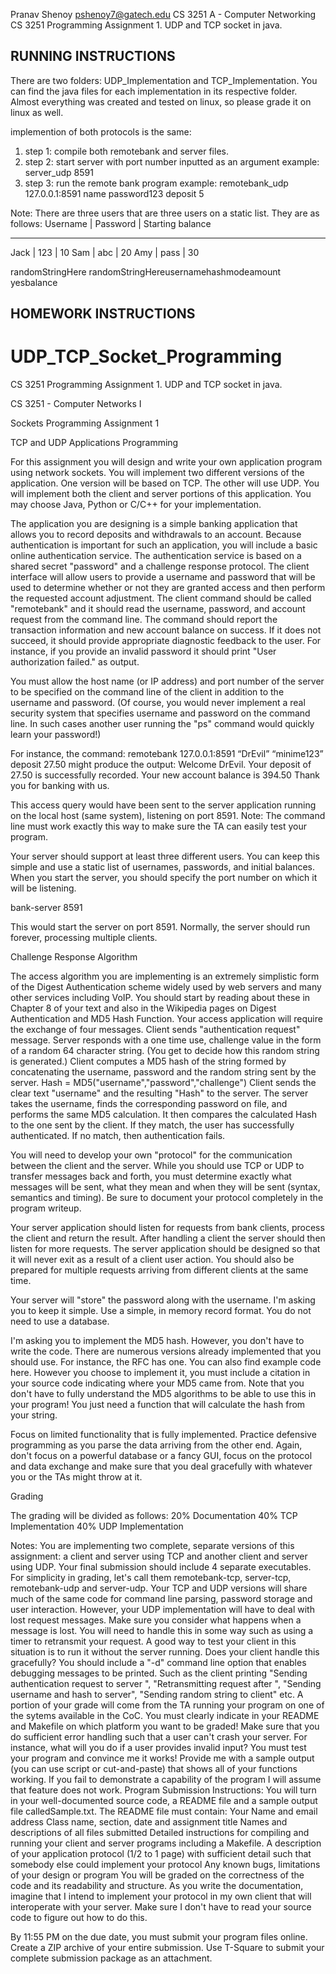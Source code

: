 Pranav Shenoy
pshenoy7@gatech.edu
CS 3251 A - Computer Networking
CS 3251 Programming Assignment 1. UDP and TCP socket in java.

RUNNING INSTRUCTIONS
----------------------------------------------------
There are two folders: UDP_Implementation and TCP_Implementation. You can find the  java files for each implementation in its respective folder. Almost everything was created and tested on linux, so please grade it on linux as well.

implemention of both protocols is the same:
1) step 1: compile both remotebank and server files.
2) step 2: start server with port number inputted as an argument
	example: server_udp 8591
3) step 3: run the remote bank program
	example: remotebank_udp 127.0.0.1:8591 name password123 deposit 5


Note: There are three users that are three users on a static list. They are as follows:
Username 	|	Password 	|	Starting balance
_________________________________________________
Jack		|	123			|	10
Sam 		|	abc 		| 	20
Amy 		| 	pass 		|	30




<AR>
<RandStr>randomStringHere<End>
randomStringHere<EndChar>username<EndUser>hash<Mode>mode<Amount>amount
yes<Bal>balance






HOMEWORK INSTRUCTIONS
----------------------------------------------------


# UDP_TCP_Socket_Programming
CS 3251 Programming Assignment 1. UDP and TCP socket in java.


CS 3251 - Computer Networks I
 
Sockets Programming Assignment 1 
 
 
TCP and UDP Applications Programming
 
For this assignment you will design and write your own application program using network sockets. You will implement two different versions of the application. One version will be based on TCP. The other will use UDP. You will implement both the client and server portions of this application. You may choose Java, Python or C/C++ for your implementation.
 
The application you are designing is a simple banking application that allows you to record deposits and withdrawals to an account. Because authentication is important for such an application, you will include a basic online authentication service. The authentication service is based on a shared secret "password" and a challenge response protocol. The client interface will allow users to provide a username and password that will be used to determine whether or not they are granted access and then perform the requested account adjustment. The client command should be called "remotebank" and it should read the username, password, and account request from the command line. The command should report the transaction information and new account balance on success. If it does not succeed, it should provide appropriate diagnostic feedback to the user. For instance, if you provide an invalid password it should print "User authorization failed." as output.
 
You must allow the host name (or IP address) and port number of the server to be specified on the command line of the client in addition to the username and password. 
(Of course, you would never implement a real security system that specifies username and password on the command line. In such cases another user running the "ps" command would quickly learn your password!) 
 
For instance, the command:
remotebank 127.0.0.1:8591 “DrEvil” “minime123” deposit 27.50
might produce the output:
Welcome DrEvil. 
Your deposit of 27.50 is successfully recorded.
Your new account balance is 394.50
Thank you for banking with us.

 
This access query would have been sent to the server application running on the local host (same system), listening on port 8591. Note: The command line must work exactly this way to make sure the TA can easily test your program.
 
Your server should support at least three different users. You can keep this simple and use a static list of usernames, passwords, and initial balances. When you start the server, you should specify the port number on which it will be listening.
 
bank-server 8591
 
This would start the server on port 8591. Normally, the server should run forever, processing multiple clients. 
 
Challenge Response Algorithm
 
The access algorithm you are implementing is an extremely simplistic form of the Digest Authentication scheme widely used by web servers and many other services including VoIP. You should start by reading about these in Chapter 8 of your text and also in the Wikipedia pages on Digest Authentication and MD5 Hash Function.
Your access application will require the exchange of four messages.
Client sends "authentication request" message.
Server responds with a one time use, challenge value in the form of a random 64 character string. (You get to decide how this random string is generated.)
Client computes a MD5 hash of the string formed by concatenating the username, password and  the random string sent by the server. Hash = MD5("username","password","challenge")
Client sends the clear text "username" and the resulting "Hash" to the server.
The server takes the username, finds the corresponding password on file, and performs the same MD5 calculation. It then compares the calculated Hash to the one sent by the client. 
If they match, the user has successfully authenticated. If no match, then authentication fails.
 
You will need to develop your own "protocol" for the communication between the client and the server. While you should use TCP or UDP to transfer messages back and forth, you must determine exactly what messages will be sent, what they mean and when they will be sent (syntax, semantics and timing). Be sure to document your protocol completely in the program writeup.
 
Your server application should listen for requests from bank clients, process the client and return the result. After handling a client the server should then listen for more requests. The server application should be designed so that it will never exit as a result of a client user action. You should also be prepared for multiple requests arriving from different clients at the same time.
 
Your server will "store" the password along with the username. I'm asking you to keep it simple. Use a simple, in memory record format. You do not need to use a database.
 
I'm asking you to implement the MD5 hash. However, you don't have to write the code. There are numerous versions already implemented that you should use. For instance, the RFC has one. You can also find example code here. However you choose to implement it, you must include a citation in your source code indicating where your MD5 came from. Note that you don't have to fully understand the MD5 algorithms to be able to use this in your program! You just need a function that will calculate the hash from your string.
 
Focus on limited functionality that is fully implemented. Practice defensive programming as you parse the data arriving from the other end. Again, don't focus on a powerful database or a fancy GUI, focus on the protocol and data exchange and make sure that you deal gracefully with whatever you or the TAs might throw at it.

Grading

The grading will be divided as follows:
20% Documentation
40% TCP Implementation
40% UDP Implementation
 
Notes:
You are implementing two complete, separate versions of this assignment: a client and server using TCP and another client and server using UDP. Your final submission should include 4 separate executables. For simplicity in grading, let's call them remotebank-tcp, server-tcp, remotebank-udp and server-udp. 
Your TCP and UDP versions will share much of the same code for command line parsing, password storage and user interaction. However, your UDP implementation will have to deal with lost request messages. Make sure you consider what happens when a message is lost. You will need to handle this in some way such as using a timer to retransmit your request. A good way to test your client in this situation is to run it without the server running. Does your client handle this gracefully?
You should include a "-d" command line option that enables debugging messages to be printed. Such as the client printing "Sending authentication request to server <IP> <port>", "Retransmitting request after <timeout>", "Sending username <username> and hash <hash> to server",  "Sending random string <string> to client" etc.
A portion of your grade will come from the TA running your program on one of the sytems available  in the CoC.  You must clearly indicate in your README and Makefile on which platform you want to be graded!
Make sure that you do sufficient error handling such that a user can't crash your server. For instance, what will you do if a user provides invalid input?
You must test your program and convince me it works! Provide me with a sample output (you can use script or cut-and-paste) that shows all of your functions working. If you fail to demonstrate a capability of the program I will assume that feature does not work. 
Program Submission Instructions:
You will turn in your well-documented source code, a README file and a sample output file calledSample.txt. The README file must contain:
Your Name and email address
Class name, section, date and assignment title
Names and descriptions of all files submitted
Detailed instructions for compiling and running your client and server programs including a Makefile.
A description of your application protocol (1/2 to 1 page) with sufficient detail such that somebody else could implement your protocol
Any known bugs, limitations of your design or program
You will be graded on the correctness of the code and its readability and structure.  As you write the documentation, imagine that I intend to implement your protocol in my own client that will interoperate with your server. Make sure I don't have to read your source code to figure out how to do this.
 
By 11:55 PM on the due date, you must submit your program files online.
Create a ZIP archive of your entire submission.
Use T-Square to submit your complete submission package as an attachment.
